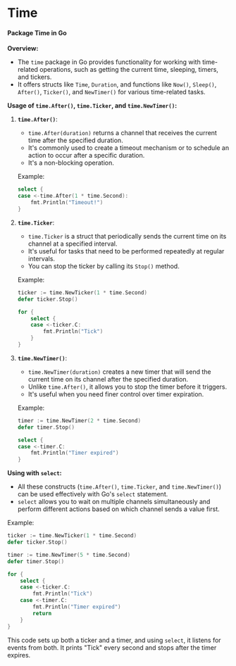 # Time

#### Package Time in Go

**Overview:**

* The `time` package in Go provides functionality for working with time-related operations, such as getting the current time, sleeping, timers, and tickers.
* It offers structs like `Time`, `Duration`, and functions like `Now()`, `Sleep()`, `After()`, `Ticker()`, and `NewTimer()` for various time-related tasks.

**Usage of `time.After()`, `time.Ticker`, and `time.NewTimer()`:**

1.  **`time.After()`**:

    * `time.After(duration)` returns a channel that receives the current time after the specified duration.
    * It's commonly used to create a timeout mechanism or to schedule an action to occur after a specific duration.
    * It's a non-blocking operation.

    Example:

    ```go
    select {
    case <-time.After(1 * time.Second):
        fmt.Println("Timeout!")
    }
    ```
2.  **`time.Ticker`**:

    * `time.Ticker` is a struct that periodically sends the current time on its channel at a specified interval.
    * It's useful for tasks that need to be performed repeatedly at regular intervals.
    * You can stop the ticker by calling its `Stop()` method.

    Example:

    ```go
    ticker := time.NewTicker(1 * time.Second)
    defer ticker.Stop()

    for {
        select {
        case <-ticker.C:
            fmt.Println("Tick")
        }
    }
    ```
3.  **`time.NewTimer()`**:

    * `time.NewTimer(duration)` creates a new timer that will send the current time on its channel after the specified duration.
    * Unlike `time.After()`, it allows you to stop the timer before it triggers.
    * It's useful when you need finer control over timer expiration.

    Example:

    ```go
    timer := time.NewTimer(2 * time.Second)
    defer timer.Stop()

    select {
    case <-timer.C:
        fmt.Println("Timer expired")
    }
    ```

**Using with `select`:**

* All these constructs (`time.After()`, `time.Ticker`, and `time.NewTimer()`) can be used effectively with Go's `select` statement.
* `select` allows you to wait on multiple channels simultaneously and perform different actions based on which channel sends a value first.

Example:

```go
ticker := time.NewTicker(1 * time.Second)
defer ticker.Stop()

timer := time.NewTimer(5 * time.Second)
defer timer.Stop()

for {
    select {
    case <-ticker.C:
        fmt.Println("Tick")
    case <-timer.C:
        fmt.Println("Timer expired")
        return
    }
}
```

This code sets up both a ticker and a timer, and using `select`, it listens for events from both. It prints "Tick" every second and stops after the timer expires.
